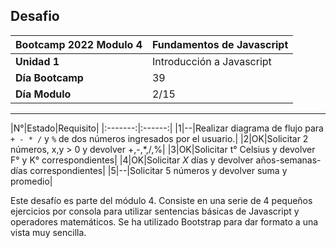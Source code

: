 ## Desafio 

|Bootcamp 2022 Modulo 4|Fundamentos de Javascript|
|----|-----|
|**Unidad 1**|Introducción a Javascript|
|**Día Bootcamp**|39|
|**Día Modulo**|2/15|

<hr>

|N°|Estado|Requisito|
|:-------:|:------:|
|1|--|Realizar diagrama de flujo para `+ - * /`  y  `%` de dos números ingresados por el usuario.|
|2|OK|Solicitar 2 números, x,y > 0 y devolver +,-,*,/,%|
|3|OK|Solicitar t° Celsius y devolver F° y K° correspondientes|
|4|OK|Solicitar *X* días y devolver años-semanas-días correspondientes|
|5|--|Solicitar 5 números y devolver suma y promedio|


Este desafío es parte del módulo 4. Consiste en una serie de 4 pequeños ejercicios por consola para utilizar sentencias básicas de Javascript y operadores matemáticos. Se ha utilizado Bootstrap para dar formato a una vista muy sencilla. 